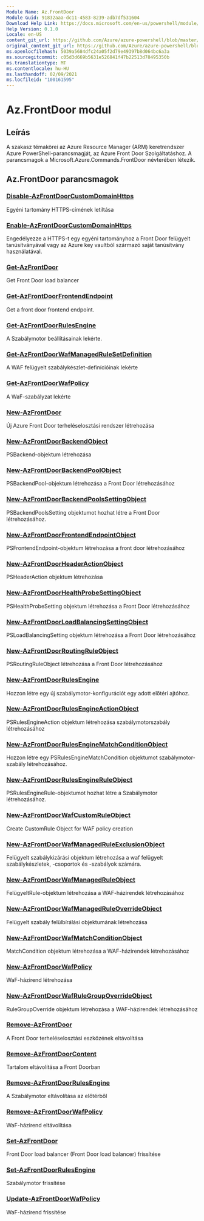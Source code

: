 ```yaml
---
Module Name: Az.FrontDoor
Module Guid: 91832aaa-dc11-4583-8239-adb7df531604
Download Help Link: https://docs.microsoft.com/en-us/powershell/module/az.frontdoor
Help Version: 0.1.0
Locale: en-US
content_git_url: https://github.com/Azure/azure-powershell/blob/master/src/FrontDoor/FrontDoor/help/Az.FrontDoor.md
original_content_git_url: https://github.com/Azure/azure-powershell/blob/master/src/FrontDoor/FrontDoor/help/Az.FrontDoor.md
ms.openlocfilehash: 5039a5684dfc24a05f2d79e49397b8d064bc6a3a
ms.sourcegitcommit: c05d3d669b5631e526841f47b22513d78495350b
ms.translationtype: MT
ms.contentlocale: hu-HU
ms.lasthandoff: 02/09/2021
ms.locfileid: "100161595"
---
```

# Az.FrontDoor modul
## Leírás
A szakasz témakörei az Azure Resource Manager (ARM) keretrendszer Azure PowerShell-parancsmagját, az Azure Front Door Szolgáltatáshoz. A parancsmagok a Microsoft.Azure.Commands.FrontDoor névterében létezik.

## Az.FrontDoor parancsmagok
### [Disable-AzFrontDoorCustomDomainHttps](Disable-AzFrontDoorCustomDomainHttps.md)
Egyéni tartomány HTTPS-címének letiltása

### [Enable-AzFrontDoorCustomDomainHttps](Enable-AzFrontDoorCustomDomainHttps.md)
Engedélyezze a HTTPS-t egy egyéni tartományhoz a Front Door felügyelt tanúsítványával vagy az Azure key vaultból származó saját tanúsítvány használatával.

### [Get-AzFrontDoor](Get-AzFrontDoor.md)
Get Front Door load balancer

### [Get-AzFrontDoorFrontendEndpoint](Get-AzFrontDoorFrontendEndpoint.md)
Get a front door frontend endpoint.

### [Get-AzFrontDoorRulesEngine](Get-AzFrontDoorRulesEngine.md)
A Szabálymotor beállításainak lekérte.

### [Get-AzFrontDoorWafManagedRuleSetDefinition](Get-AzFrontDoorWafManagedRuleSetDefinition.md)
A WAF felügyelt szabálykészlet-definícióinak lekérte

### [Get-AzFrontDoorWafPolicy](Get-AzFrontDoorWafPolicy.md)
A WaF-szabályzat lekérte

### [New-AzFrontDoor](New-AzFrontDoor.md)
Új Azure Front Door terheléselosztási rendszer létrehozása

### [New-AzFrontDoorBackendObject](New-AzFrontDoorBackendObject.md)
PSBackend-objektum létrehozása

### [New-AzFrontDoorBackendPoolObject](New-AzFrontDoorBackendPoolObject.md)
PSBackendPool-objektum létrehozása a Front Door létrehozásához

### [New-AzFrontDoorBackendPoolsSettingObject](New-AzFrontDoorBackendPoolsSettingObject.md)
PSBackendPoolsSetting objektumot hozhat létre a Front Door létrehozásához.

### [New-AzFrontDoorFrontendEndpointObject](New-AzFrontDoorFrontendEndpointObject.md)
PSFrontendEndpoint-objektum létrehozása a front door létrehozásához

### [New-AzFrontDoorHeaderActionObject](New-AzFrontDoorHeaderActionObject.md)
PSHeaderAction objektum létrehozása

### [New-AzFrontDoorHealthProbeSettingObject](New-AzFrontDoorHealthProbeSettingObject.md)
PSHealthProbeSetting objektum létrehozása a Front Door létrehozásához

### [New-AzFrontDoorLoadBalancingSettingObject](New-AzFrontDoorLoadBalancingSettingObject.md)
PSLoadBalancingSetting objektum létrehozása a Front Door létrehozásához

### [New-AzFrontDoorRoutingRuleObject](New-AzFrontDoorRoutingRuleObject.md)
PSRoutingRuleObject létrehozása a Front Door létrehozásához

### [New-AzFrontDoorRulesEngine](New-AzFrontDoorRulesEngine.md)
Hozzon létre egy új szabálymotor-konfigurációt egy adott előtéri ajtóhoz. 

### [New-AzFrontDoorRulesEngineActionObject](New-AzFrontDoorRulesEngineActionObject.md)
PSRulesEngineAction objektum létrehozása szabálymotorszabály létrehozásához

### [New-AzFrontDoorRulesEngineMatchConditionObject](New-AzFrontDoorRulesEngineMatchConditionObject.md)
Hozzon létre egy PSRulesEngineMatchCondition objektumot szabálymotor-szabály létrehozásához.

### [New-AzFrontDoorRulesEngineRuleObject](New-AzFrontDoorRulesEngineRuleObject.md)
PSRulesEngineRule-objektumot hozhat létre a Szabálymotor létrehozásához.

### [New-AzFrontDoorWafCustomRuleObject](New-AzFrontDoorWafCustomRuleObject.md)
Create CustomRule Object for WAF policy creation

### [New-AzFrontDoorWafManagedRuleExclusionObject](New-AzFrontDoorWafManagedRuleExclusionObject.md)
Felügyelt szabálykizárási objektum létrehozása a waf felügyelt szabálykészletek, -csoportok és -szabályok számára.

### [New-AzFrontDoorWafManagedRuleObject](New-AzFrontDoorWafManagedRuleObject.md)
FelügyeltRule-objektum létrehozása a WAF-házirendek létrehozásához

### [New-AzFrontDoorWafManagedRuleOverrideObject](New-AzFrontDoorWafManagedRuleOverrideObject.md)
Felügyelt szabály felülbírálási objektumának létrehozása

### [New-AzFrontDoorWafMatchConditionObject](New-AzFrontDoorWafMatchConditionObject.md)
MatchCondition objektum létrehozása a WAF-házirendek létrehozásához

### [New-AzFrontDoorWafPolicy](New-AzFrontDoorWafPolicy.md)
WaF-házirend létrehozása

### [New-AzFrontDoorWafRuleGroupOverrideObject](New-AzFrontDoorWafRuleGroupOverrideObject.md)
RuleGroupOverride objektum létrehozása a WAF-házirendek létrehozásához

### [Remove-AzFrontDoor](Remove-AzFrontDoor.md)
A Front Door terheléselosztási eszközének eltávolítása

### [Remove-AzFrontDoorContent](Remove-AzFrontDoorContent.md)
Tartalom eltávolítása a Front Doorban

### [Remove-AzFrontDoorRulesEngine](Remove-AzFrontDoorRulesEngine.md)
A Szabálymotor eltávolítása az előtérből

### [Remove-AzFrontDoorWafPolicy](Remove-AzFrontDoorWafPolicy.md)
WaF-házirend eltávolítása

### [Set-AzFrontDoor](Set-AzFrontDoor.md)
Front Door load balancer (Front Door load balancer) frissítése

### [Set-AzFrontDoorRulesEngine](Set-AzFrontDoorRulesEngine.md)
Szabálymotor frissítése

### [Update-AzFrontDoorWafPolicy](Update-AzFrontDoorWafPolicy.md)
WaF-házirend frissítése

